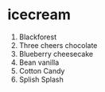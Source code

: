 # icecream

1. Blackforest
2. Three cheers chocolate
3. Blueberry cheesecake
4. Bean vanilla
5. Cotton Candy
6. Splish Splash
